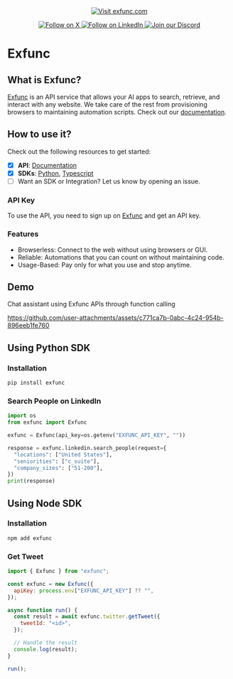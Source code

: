 <div align="center">
  <a href="https://exfunc.com">
    <img src="https://img.shields.io/badge/Visit-exfunc.com-white" alt="Visit exfunc.com">
  </a>
</div>
<div>
  <p align="center">
    <a href="https://x.com/exfunchq">
      <img src="https://img.shields.io/badge/Follow%20on%20X-000000?style=for-the-badge&logo=x&logoColor=white" alt="Follow on X" />
    </a>
    <a href="https://www.linkedin.com/company/exfunc">
      <img src="https://img.shields.io/badge/Follow%20on%20LinkedIn-0077B5?style=for-the-badge&logo=linkedin&logoColor=white" alt="Follow on LinkedIn" />
    </a>
    <a href="https://discord.com/invite/58CBc3Kd">
      <img src="https://img.shields.io/badge/Join%20our%20Discord-5865F2?style=for-the-badge&logo=discord&logoColor=white" alt="Join our Discord" />
    </a>
  </p>
</div>

# Exfunc

## What is Exfunc?

[Exfunc](https://exfunc.com) is an API service that allows your AI apps to search, retrieve, and interact with any website. We take care of the rest from provisioning browsers to maintaining automation scripts. Check out our [documentation](https://docs.exfunc.com).

## How to use it?

Check out the following resources to get started:
- [x] **API**: [Documentation](https://docs.exfunc.com)
- [x] **SDKs**: [Python](https://github.com/carvedai/exfunc-py), [Typescript](https://github.com/carvedai/exfunc-js)
- [ ] Want an SDK or Integration? Let us know by opening an issue.

### API Key

To use the API, you need to sign up on [Exfunc](https://app.exfunc.com/auth/signup) and get an API key.

### Features

- Browserless: Connect to the web without using browsers or GUI.
- Reliable: Automations that you can count on without maintaining code.
- Usage-Based: Pay only for what you use and stop anytime.

## Demo

Chat assistant using Exfunc APIs through function calling

https://github.com/user-attachments/assets/c771ca7b-0abc-4c24-954b-896eeb1fe760

## Using Python SDK

### Installation

```bash
pip install exfunc
```

### Search People on LinkedIn

```python
import os
from exfunc import Exfunc

exfunc = Exfunc(api_key=os.getenv("EXFUNC_API_KEY", ""))

response = exfunc.linkedin.search_people(request={
  "locations": ["United States"],
  "seniorities": ["c_suite"],
  "company_sizes": ["51-200"],
})
print(response)
```

## Using Node SDK

### Installation

```bash
npm add exfunc
```

### Get Tweet

```js
import { Exfunc } from "exfunc";

const exfunc = new Exfunc({
  apiKey: process.env["EXFUNC_API_KEY"] ?? "",
});

async function run() {
  const result = await exfunc.twitter.getTweet({
    tweetId: "<id>",
  });

  // Handle the result
  console.log(result);
}

run();
```
